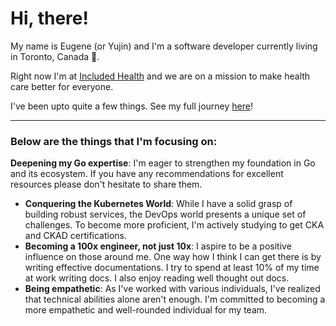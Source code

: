 # Hi, there!

My name is Eugene (or Yujin) and I'm a software developer currently living in Toronto, Canada 🍁.

Right now I'm at [Included Health](https://includedhealth.com/) and we are on a mission to make health care better for everyone.

I've been upto quite a few things. See my full journey [here](JOURNEY.md)!

---

### Below are the things that I'm focusing on:

 **Deepening my Go expertise**: I'm eager to strengthen my foundation in Go and its ecosystem. If you have any recommendations for excellent resources please don't hesitate to share them.
- **Conquering the Kubernetes World**: While I have a solid grasp of building robust services, the DevOps world presents a unique set of challenges. To become more proficient, I'm actively studying to get CKA and CKAD certifications.
- **Becoming a 100x engineer, not just 10x**: I aspire to be a positive influence on those around me. One way how I think I can get there is by writing effective documentations. I try to spend at least 10% of my time at work writing docs. I also enjoy reading well thought out docs.
- **Being empathetic**: As I've worked with various individuals, I've realized that technical abilities alone aren't enough. I'm committed to becoming a more empathetic and well-rounded individual for my team.
